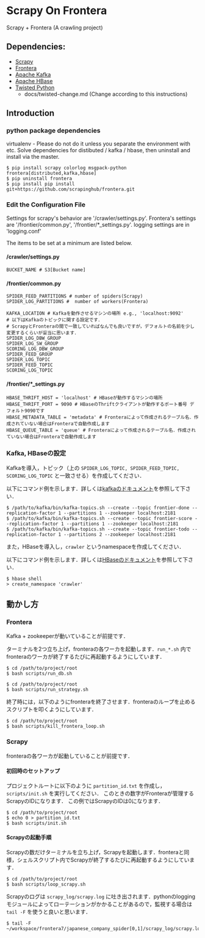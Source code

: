 # Scrapy On Frontera
Scrapy + Frontera (A crawling project)

## Dependencies:
- [Scrapy](https://github.com/scrapy/scrapy)
- [Frontera](https://github.com/scrapinghub/frontera)
- [Apache Kafka](https://kafka.apache.org/)
- [Apache HBase](https://hbase.apache.org/)
- [Twisted Python](https://twistedmatrix.com/trac/)
    - docs/twisted-change.md (Change according to this instructions)

## Introduction
### python package dependencies
virtualenv - Please do not do it unless you separate the environment with etc.
Solve dependencies for distibuted / kafka / hbase, then uninstall and install via the master.

```
$ pip install scrapy colorlog msgpack-python frontera[distributed,kafka,hbase]
$ pip uninstall frontera
$ pip install pip install git+https://github.com/scrapinghub/frontera.git
```

### Edit the Configuration File
Settings for scrapy's behavior are '/crawler/settings.py'.
Frontera's settings are '/frontier/common.py', '/frontier/*_settings.py'.
logging settings are in 'logging.conf'

The items to be set at a minimum are listed below.

#### /crawler/settings.py
```
BUCKET_NAME # S3[Bucket name]
```

#### /frontier/common.py
```
SPIDER_FEED_PARTITIONS # number of spiders(Scrapy) 
SPIDER_LOG_PARTITIONS #  number of workers(Frontera)

KAFKA_LOCATION # Kafkaを動作させるマシンの場所 e.g., 'localhost:9092'
# 以下はKafkaのトピックに関する設定です．
# ScrapyとFronteraの間で一致していればなんでも良いですが，デフォルトの名前を少し変更するくらいが妥当に思います．
SPIDER_LOG_DBW_GROUP
SPIDER_LOG_SW_GROUP
SCORING_LOG_DBW_GROUP
SPIDER_FEED_GROUP
SPIDER_LOG_TOPIC
SPIDER_FEED_TOPIC
SCORING_LOG_TOPIC
```

#### /frontier/\*\_settings.py
```
HBASE_THRIFT_HOST = 'localhost' # HBaseが動作するマシンの場所
HBASE_THRIFT_PORT = 9090 # HBaseのThriftクライアントが動作するポート番号 デフォルト9090です
HBASE_METADATA_TABLE = 'metadata' # Fronteraによって作成されるテーブル名．作成されていない場合はFronteraで自動作成します
HBASE_QUEUE_TABLE = 'queue' # Fronteraによって作成されるテーブル名．作成されていない場合はFronteraで自動作成します
```

### Kafka, HBaseの設定
Kafkaを導入，トピック（上の `SPIDER_LOG_TOPIC, SPIDER_FEED_TOPIC, SCORING_LOG_TOPIC` と一致させる）を作成してください．

以下にコマンド例を示します．詳しくは[kafkaのドキュメント](https://kafka.apache.org/documentation/#quickstart)を参照して下さい．
```
$ /path/to/kafka/bin/kafka-topics.sh --create --topic frontier-done --replication-factor 1 --partitions 1 --zookeeper localhost:2181
$ /path/to/kafka/bin/kafka-topics.sh --create --topic frontier-score --replication-factor 1 --partitions 1 --zookeeper localhost:2181
$ /path/to/kafka/bin/kafka-topics.sh --create --topic frontier-todo --replication-factor 1 --partitions 2 --zookeeper localhost:2181
```

また，HBaseを導入し，`crawler` というnamespaceを作成してください．

以下にコマンド例を示します．詳しくは[HBaseのドキュメント](https://hbase.apache.org/book.html#_namespace)を参照して下さい．
```
$ hbase shell
> create_namespace 'crawler'
```

## 動かし方
### Frontera
Kafka + zookeeperが動いていることが前提です．

ターミナルを2つ立ち上げ，fronteraの各ワーカを起動します．`run_*.sh` 内でfronteraのワーカが終了するたびに再起動するようにしています．

```
$ cd /path/to/project/root
$ bash scripts/run_db.sh
```
```
$ cd /path/to/project/root
$ bash scripts/run_strategy.sh
```

終了時には，以下のようにfronteraを終了させます．fronteraのループを止めるスクリプトを叩くようにしています．
```
$ cd /path/to/project/root
$ bash scripts/kill_frontera_loop.sh
```

### Scrapy
fronteraの各ワーカが起動していることが前提です．

#### 初回時のセットアップ
プロジェクトルートに以下のように `partition_id.txt` を作成し， `scripts/init.sh` を実行してください．
このときの数字がFronteraが管理するScrapyのIDになります．
この例ではScrapyのIDは0になります．

```
$ cd /path/to/project/root
$ echo 0 > partition_id.txt
$ bash scripts/init.sh
```

#### Scrapyの起動手順
Scrapyの数だけターミナルを立ち上げ，Scrapyを起動します．fronteraと同様，シェルスクリプト内でScrapyが終了するたびに再起動するようにしています．
```
$ cd /path/to/project/root
$ bash scripts/loop_scrapy.sh
```

Scrapyのログは `scrapy_log/scrapy.log` に吐き出されます．pythonのloggingモジュールによってローテーションがかかることがあるので，監視する場合は `tail -F` を使うと良いと思います．

```
$ tail -F ~/workspace/frontera7/japanese_company_spider[0,1]/scrapy_log/scrapy.log
```
